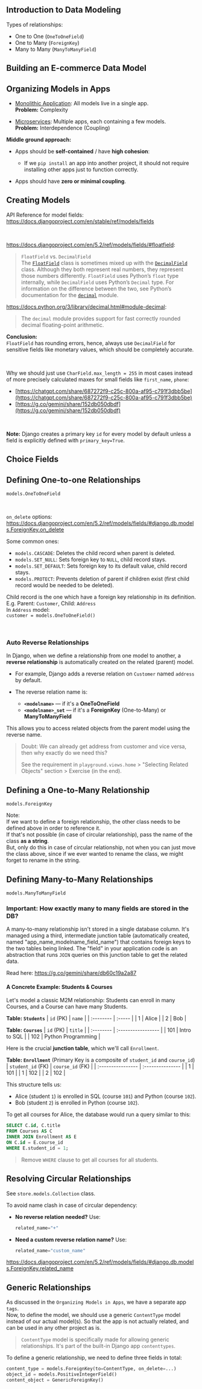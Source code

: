 ## Introduction to Data Modeling

Types of relationships:

- One to One (`OneToOneField`)
- One to Many (`ForeignKey`)
- Many to Many (`ManyToManyField`)

## Building an E-commerce Data Model

## Organizing Models in Apps

- [Monolithic Application](https://en.wikipedia.org/wiki/Monolithic_application): All models live in a single app.  
  **Problem:** Complexity

- [Microservices](https://en.wikipedia.org/wiki/Microservices): Multiple apps, each containing a few models.  
  **Problem:** Interdependence (Coupling)

**Middle ground approach:**

- Apps should be **self-contained** / have **high cohesion**:

  - If we `pip install` an app into another project, it should not require installing other apps just to function correctly.

- Apps should have **zero or minimal coupling**.

## Creating Models

API Reference for model fields: https://docs.djangoproject.com/en/stable/ref/models/fields

<br>

https://docs.djangoproject.com/en/5.2/ref/models/fields/#floatfield:

> `FloatField` vs. `DecimalField`  
> The [`FloatField`](https://docs.djangoproject.com/en/5.2/ref/models/fields/#floatfield) class is sometimes mixed up with the [`DecimalField`](https://docs.djangoproject.com/en/5.2/ref/models/fields/#decimalfield) class. Although they both represent real numbers, they represent those numbers differently. `FloatField` uses Python’s `float` type internally, while `DecimalField` uses Python’s `Decimal` type. For information on the difference between the two, see Python’s documentation for the [`decimal`](https://docs.python.org/3/library/decimal.html#module-decimal) module.

https://docs.python.org/3/library/decimal.html#module-decimal:

> The `decimal` module provides support for fast correctly rounded decimal floating-point arithmetic.

**Conclusion:**  
`FloatField` has rounding errors, hence, always use `DecimalField` for sensitive fields like monetary values, which should be completely accurate.

<br>

Why we should just use `CharField.max_length = 255` in most cases instead of more precisely calculated maxes for small fields like `first_name`, `phone`:

- [https://chatgpt.com/share/687272f9-c25c-800a-af95-c791f3dbb5be](https://chatgpt.com/share/687272f9-c25c-800a-af95-c791f3dbb5be)
- [https://g.co/gemini/share/152db050dbdf](https://g.co/gemini/share/152db050dbdf)

<br>

**Note:**
Django creates a primary key `id` for every model by default unless a field is explicitly defined with `primary_key=True`.

## Choice Fields

## Defining One-to-one Relationships

`models.OneToOneField`

<br>

`on_delete` options: https://docs.djangoproject.com/en/5.2/ref/models/fields/#django.db.models.ForeignKey.on_delete

Some common ones:

- `models.CASCADE`: Deletes the child record when parent is deleted.
- `models.SET_NULL`: Sets foreign key to `NULL`, child record stays.
- `models.SET_DEFAULT`: Sets foreign key to its default value, child record stays.
- `models.PROTECT`: Prevents deletion of parent if children exist (first child record would be needed to be deleted).

Child record is the one which have a foreign key relationship in its definition.  
E.g. Parent: `Customer`, Child: `Address`  
In `Address` model:  
`customer = models.OneToOneField()`

<br>

### Auto Reverse Relationships

In Django, when we define a relationship from one model to another, a **reverse relationship** is automatically created on the related (parent) model.

- For example, Django adds a reverse relation on `Customer` named `address` by default.
- The reverse relation name is:

  - **`<modelname>`** — if it's a **OneToOneField**
  - **`<modelname>_set`** — if it's a **ForeignKey** (One-to-Many) or **ManyToManyField**

This allows you to access related objects from the parent model using the reverse name.

> Doubt: We can already get address from customer and vice versa, then why exactly do we need this?
> 
> See the requirement in `playground.views.home` > "Selecting Related Objects" section > Exercise (in the end).

## Defining a One-to-Many Relationship

`models.ForeignKey`

Note:  
If we want to define a foreign relationship, the other class needs to be defined above in order to reference it.  
If that's not possible (in case of circular relationship), pass the name of the class **as a string**.  
But, only do this in case of circular relationship, not when you can just move the class above, since if we ever wanted to rename the class, we might forget to rename in the string.

## Defining Many-to-Many Relationships

`models.ManyToManyField`

### Important: How exactly many to many fields are stored in the DB?

A many-to-many relationship isn't stored in a single database column. It's managed using a third, intermediate junction table (automatically created, named "app_name_modelname_field_name") that contains foreign keys to the two tables being linked. The "field" in your application code is an abstraction that runs `JOIN` queries on this junction table to get the related data.

Read here: https://g.co/gemini/share/db60c19a2a87

#### A Concrete Example: Students & Courses

Let's model a classic M2M relationship: Students can enroll in many Courses, and a Course can have many Students.

**Table: `Students`**
| `id` (PK) | `name` |
| :-------- | :----- |
| 1         | Alice  |
| 2         | Bob    |

**Table: `Courses`**
| `id` (PK) | `title`            |
| :-------- | :----------------- |
| 101       | Intro to SQL       |
| 102       | Python Programming |

Here is the crucial **junction table**, which we'll call `Enrollment`.

**Table: `Enrollment`**
(Primary Key is a composite of `student_id` and `course_id`)
| `student_id` (FK) | `course_id` (FK) |
| :---------------- | :--------------- |
| 1                 | 101              |
| 1                 | 102              |
| 2                 | 102              |

This structure tells us:

- Alice (student `1`) is enrolled in SQL (course `101`) and Python (course `102`).
- Bob (student `2`) is enrolled in Python (course `102`).

To get all courses for Alice, the database would run a query similar to this:

```sql
SELECT C.id, C.title
FROM Courses AS C
INNER JOIN Enrollment AS E
ON C.id = E.course_id
WHERE E.student_id = 1;
```

> Remove `WHERE` clause to get all courses for all students.

## Resolving Circular Relationships

See `store.models.Collection` class.

To avoid name clash in case of circular dependency:

- **No reverse relation needed?**
  Use:

  ```py
  related_name="+"
  ```

- **Need a custom reverse relation name?**
  Use:

  ```py
  related_name="custom_name"
  ```

https://docs.djangoproject.com/en/5.2/ref/models/fields/#django.db.models.ForeignKey.related_name

## Generic Relationships

As discussed in the `Organizing Models in Apps`, we have a separate app `tags`.  
Now, to define the model, we should use a generic `ContentType` model instead of our actual model(s). So that the app is not actually related, and can be used in any other project as is.

> `ContentType` model is specifically made for allowing generic relationships. It's part of the built-in Django app `contenttypes`.

To define a generic relationship, we need to define three fields in total:

```py
content_type = models.ForeignKey(to=ContentType, on_delete=...)
object_id = models.PositiveIntegerField()
content_object = GenericForeignKey()
```
